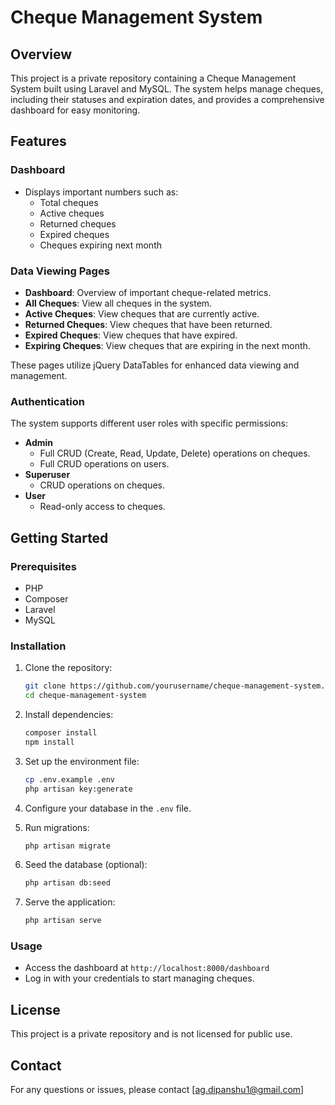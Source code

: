 # Cheque Management System

## Overview

This project is a private repository containing a Cheque Management System built using Laravel and MySQL. The system helps manage cheques, including their statuses and expiration dates, and provides a comprehensive dashboard for easy monitoring.

## Features

### Dashboard
- Displays important numbers such as:
  - Total cheques
  - Active cheques
  - Returned cheques
  - Expired cheques
  - Cheques expiring next month

### Data Viewing Pages
- **Dashboard**: Overview of important cheque-related metrics.
- **All Cheques**: View all cheques in the system.
- **Active Cheques**: View cheques that are currently active.
- **Returned Cheques**: View cheques that have been returned.
- **Expired Cheques**: View cheques that have expired.
- **Expiring Cheques**: View cheques that are expiring in the next month.

These pages utilize jQuery DataTables for enhanced data viewing and management.

### Authentication
The system supports different user roles with specific permissions:

- **Admin**
  - Full CRUD (Create, Read, Update, Delete) operations on cheques.
  - Full CRUD operations on users.
- **Superuser**
  - CRUD operations on cheques.
- **User**
  - Read-only access to cheques.

## Getting Started

### Prerequisites
- PHP
- Composer
- Laravel
- MySQL

### Installation
1. Clone the repository:
    ```sh
    git clone https://github.com/yourusername/cheque-management-system.git
    cd cheque-management-system
    ```

2. Install dependencies:
    ```sh
    composer install
    npm install
    ```

3. Set up the environment file:
    ```sh
    cp .env.example .env
    php artisan key:generate
    ```

4. Configure your database in the `.env` file.

5. Run migrations:
    ```sh
    php artisan migrate
    ```

6. Seed the database (optional):
    ```sh
    php artisan db:seed
    ```

7. Serve the application:
    ```sh
    php artisan serve
    ```

### Usage
- Access the dashboard at `http://localhost:8000/dashboard`
- Log in with your credentials to start managing cheques.

## License
This project is a private repository and is not licensed for public use.

## Contact
For any questions or issues, please contact [ag.dipanshu1@gmail.com]